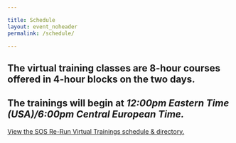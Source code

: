 ```yaml
---

title: Schedule
layout: event_noheader
permalink: /schedule/

---
```

## The virtual training classes are 8-hour courses offered in 4-hour blocks on the two days. 

## The trainings will begin at ***12:00pm Eastern Time (USA)/6:00pm Central European Time.***
<a id="sched-embed" href="//sosrerunvirtualtrainings202.sched.com/list/descriptions/">View the SOS Re-Run Virtual Trainings schedule &amp; directory.</a><script type="text/javascript" src="//sosrerunvirtualtrainings202.sched.com/js/embed.js"></script>
